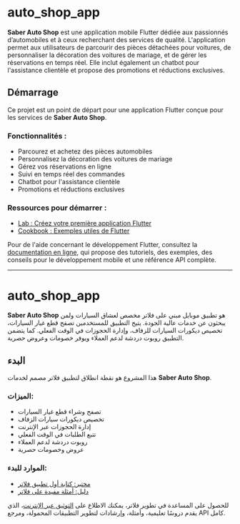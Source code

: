 # **auto_shop_app**

**Saber Auto Shop** est une application mobile Flutter dédiée aux passionnés d’automobiles et à ceux recherchant des services de qualité. L'application permet aux utilisateurs de parcourir des pièces détachées pour voitures, de personnaliser la décoration des voitures de mariage, et de gérer les réservations en temps réel. Elle inclut également un chatbot pour l'assistance clientèle et propose des promotions et réductions exclusives.

## **Démarrage**

Ce projet est un point de départ pour une application Flutter conçue pour les services de **Saber Auto Shop**.

### **Fonctionnalités :**

- Parcourez et achetez des pièces automobiles
- Personnalisez la décoration des voitures de mariage
- Gérez vos réservations en ligne
- Suivi en temps réel des commandes
- Chatbot pour l'assistance clientèle
- Promotions et réductions exclusives

### **Ressources pour démarrer :**

- [Lab : Créez votre première application Flutter](https://docs.flutter.dev/get-started/codelab)
- [Cookbook : Exemples utiles de Flutter](https://docs.flutter.dev/cookbook)

Pour de l'aide concernant le développement Flutter, consultez la [documentation en ligne](https://docs.flutter.dev/), qui propose des tutoriels, des exemples, des conseils pour le développement mobile et une référence API complète.

---

# **auto_shop_app**

**Saber Auto Shop** هو تطبيق موبايل مبني على فلاتر مخصص لعشاق السيارات ولمن يبحثون عن خدمات عالية الجودة. يتيح التطبيق للمستخدمين تصفح قطع غيار السيارات، تخصيص ديكورات السيارات للزفاف، وإدارة الحجوزات في الوقت الفعلي. كما يتضمن التطبيق روبوت دردشة لدعم العملاء ويوفر خصومات وعروض حصرية.

## **البدء**

هذا المشروع هو نقطة انطلاق لتطبيق فلاتر مصمم لخدمات **Saber Auto Shop**.

### **الميزات:**

- تصفح وشراء قطع غيار السيارات
- تخصيص ديكورات سيارات الزفاف
- إدارة الحجوزات عبر الإنترنت
- تتبع الطلبات في الوقت الفعلي
- روبوت دردشة لدعم العملاء
- عروض وخصومات حصرية

### **الموارد للبدء:**

- [مختبر: كتابة أول تطبيق فلاتر](https://docs.flutter.dev/get-started/codelab)
- [دليل: أمثلة مفيدة على فلاتر](https://docs.flutter.dev/cookbook)

للحصول على المساعدة في تطوير فلاتر، يمكنك الاطلاع على [التوثيق عبر الإنترنت](https://docs.flutter.dev/)، الذي يقدم دروسًا تعليمية، وأمثلة، وإرشادات لتطوير التطبيقات المحمولة، ومرجع API كامل.
